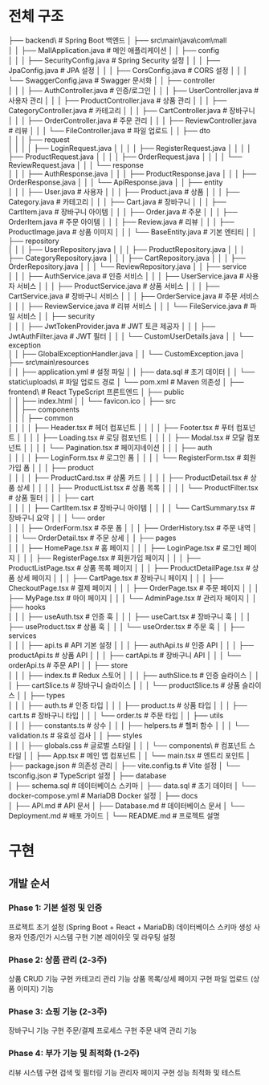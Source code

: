 # 전체 구조

├── backend\                          # Spring Boot 백엔드
│   ├── src\main\java\com\mall\
│   │   ├── MallApplication.java      # 메인 애플리케이션
│   │   ├── config\
│   │   │   ├── SecurityConfig.java   # Spring Security 설정
│   │   │   ├── JpaConfig.java        # JPA 설정
│   │   │   ├── CorsConfig.java       # CORS 설정
│   │   │   └── SwaggerConfig.java    # Swagger 문서화
│   │   ├── controller\
│   │   │   ├── AuthController.java   # 인증/로그인
│   │   │   ├── UserController.java   # 사용자 관리
│   │   │   ├── ProductController.java # 상품 관리
│   │   │   ├── CategoryController.java # 카테고리
│   │   │   ├── CartController.java   # 장바구니
│   │   │   ├── OrderController.java  # 주문 관리
│   │   │   ├── ReviewController.java # 리뷰
│   │   │   └── FileController.java   # 파일 업로드
│   │   ├── dto\
│   │   │   ├── request\
│   │   │   │   ├── LoginRequest.java
│   │   │   │   ├── RegisterRequest.java
│   │   │   │   ├── ProductRequest.java
│   │   │   │   ├── OrderRequest.java
│   │   │   │   └── ReviewRequest.java
│   │   │   └── response\
│   │   │       ├── AuthResponse.java
│   │   │       ├── ProductResponse.java
│   │   │       ├── OrderResponse.java
│   │   │       └── ApiResponse.java
│   │   ├── entity\
│   │   │   ├── User.java             # 사용자
│   │   │   ├── Product.java          # 상품
│   │   │   ├── Category.java         # 카테고리
│   │   │   ├── Cart.java             # 장바구니
│   │   │   ├── CartItem.java         # 장바구니 아이템
│   │   │   ├── Order.java            # 주문
│   │   │   ├── OrderItem.java        # 주문 아이템
│   │   │   ├── Review.java           # 리뷰
│   │   │   ├── ProductImage.java     # 상품 이미지
│   │   │   └── BaseEntity.java       # 기본 엔티티
│   │   ├── repository\
│   │   │   ├── UserRepository.java
│   │   │   ├── ProductRepository.java
│   │   │   ├── CategoryRepository.java
│   │   │   ├── CartRepository.java
│   │   │   ├── OrderRepository.java
│   │   │   └── ReviewRepository.java
│   │   ├── service\
│   │   │   ├── AuthService.java      # 인증 서비스
│   │   │   ├── UserService.java      # 사용자 서비스
│   │   │   ├── ProductService.java   # 상품 서비스
│   │   │   ├── CartService.java      # 장바구니 서비스
│   │   │   ├── OrderService.java     # 주문 서비스
│   │   │   ├── ReviewService.java    # 리뷰 서비스
│   │   │   └── FileService.java      # 파일 서비스
│   │   ├── security\
│   │   │   ├── JwtTokenProvider.java # JWT 토큰 제공자
│   │   │   ├── JwtAuthFilter.java    # JWT 필터
│   │   │   └── CustomUserDetails.java
│   │   └── exception\
│   │       ├── GlobalExceptionHandler.java
│   │       └── CustomException.java
│   ├── src\main\resources\
│   │   ├── application.yml           # 설정 파일
│   │   ├── data.sql                  # 초기 데이터
│   │   └── static\uploads\           # 파일 업로드 경로
│   └── pom.xml                       # Maven 의존성
│
├── frontend\                         # React TypeScript 프론트엔드
│   ├── public\
│   │   ├── index.html
│   │   └── favicon.ico
│   ├── src\
│   │   ├── components\
│   │   │   ├── common\
│   │   │   │   ├── Header.tsx        # 헤더 컴포넌트
│   │   │   │   ├── Footer.tsx        # 푸터 컴포넌트
│   │   │   │   ├── Loading.tsx       # 로딩 컴포넌트
│   │   │   │   ├── Modal.tsx         # 모달 컴포넌트
│   │   │   │   └── Pagination.tsx    # 페이지네이션
│   │   │   ├── auth\
│   │   │   │   ├── LoginForm.tsx     # 로그인 폼
│   │   │   │   └── RegisterForm.tsx  # 회원가입 폼
│   │   │   ├── product\
│   │   │   │   ├── ProductCard.tsx   # 상품 카드
│   │   │   │   ├── ProductDetail.tsx # 상품 상세
│   │   │   │   ├── ProductList.tsx   # 상품 목록
│   │   │   │   └── ProductFilter.tsx # 상품 필터
│   │   │   ├── cart\
│   │   │   │   ├── CartItem.tsx      # 장바구니 아이템
│   │   │   │   └── CartSummary.tsx   # 장바구니 요약
│   │   │   └── order\
│   │   │       ├── OrderForm.tsx     # 주문 폼
│   │   │       ├── OrderHistory.tsx  # 주문 내역
│   │   │       └── OrderDetail.tsx   # 주문 상세
│   │   ├── pages\
│   │   │   ├── HomePage.tsx          # 홈 페이지
│   │   │   ├── LoginPage.tsx         # 로그인 페이지
│   │   │   ├── RegisterPage.tsx      # 회원가입 페이지
│   │   │   ├── ProductListPage.tsx   # 상품 목록 페이지
│   │   │   ├── ProductDetailPage.tsx # 상품 상세 페이지
│   │   │   ├── CartPage.tsx          # 장바구니 페이지
│   │   │   ├── CheckoutPage.tsx      # 결제 페이지
│   │   │   ├── OrderPage.tsx         # 주문 페이지
│   │   │   ├── MyPage.tsx            # 마이 페이지
│   │   │   └── AdminPage.tsx         # 관리자 페이지
│   │   ├── hooks\
│   │   │   ├── useAuth.tsx           # 인증 훅
│   │   │   ├── useCart.tsx           # 장바구니 훅
│   │   │   ├── useProduct.tsx        # 상품 훅
│   │   │   └── useOrder.tsx          # 주문 훅
│   │   ├── services\
│   │   │   ├── api.ts                # API 기본 설정
│   │   │   ├── authApi.ts            # 인증 API
│   │   │   ├── productApi.ts         # 상품 API
│   │   │   ├── cartApi.ts            # 장바구니 API
│   │   │   └── orderApi.ts           # 주문 API
│   │   ├── store\
│   │   │   ├── index.ts              # Redux 스토어
│   │   │   ├── authSlice.ts          # 인증 슬라이스
│   │   │   ├── cartSlice.ts          # 장바구니 슬라이스
│   │   │   └── productSlice.ts       # 상품 슬라이스
│   │   ├── types\
│   │   │   ├── auth.ts               # 인증 타입
│   │   │   ├── product.ts            # 상품 타입
│   │   │   ├── cart.ts               # 장바구니 타입
│   │   │   └── order.ts              # 주문 타입
│   │   ├── utils\
│   │   │   ├── constants.ts          # 상수
│   │   │   ├── helpers.ts            # 헬퍼 함수
│   │   │   └── validation.ts         # 유효성 검사
│   │   ├── styles\
│   │   │   ├── globals.css           # 글로벌 스타일
│   │   │   └── components\           # 컴포넌트 스타일
│   │   ├── App.tsx                   # 메인 앱 컴포넌트
│   │   └── main.tsx                  # 엔트리 포인트
│   ├── package.json                  # 의존성 관리
│   ├── vite.config.ts               # Vite 설정
│   └── tsconfig.json                # TypeScript 설정
│
├── database\
│   ├── schema.sql                    # 데이터베이스 스키마
│   ├── data.sql                      # 초기 데이터
│   └── docker-compose.yml            # MariaDB Docker 설정
│
├── docs\
│   ├── API.md                        # API 문서
│   ├── Database.md                   # 데이터베이스 문서
│   └── Deployment.md                 # 배포 가이드
│
└── README.md                         # 프로젝트 설명


# 구현

## 개발 순서

### Phase 1: 기본 설정 및 인증

프로젝트 초기 설정 (Spring Boot + React + MariaDB)
데이터베이스 스키마 생성
사용자 인증/인가 시스템 구현
기본 레이아웃 및 라우팅 설정

### Phase 2: 상품 관리 (2-3주)

상품 CRUD 기능 구현
카테고리 관리 기능
상품 목록/상세 페이지 구현
파일 업로드 (상품 이미지) 기능

### Phase 3: 쇼핑 기능 (2-3주)

장바구니 기능 구현
주문/결제 프로세스 구현
주문 내역 관리 기능

### Phase 4: 부가 기능 및 최적화 (1-2주)

리뷰 시스템 구현
검색 및 필터링 기능
관리자 페이지 구현
성능 최적화 및 테스트